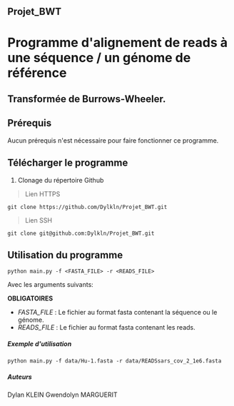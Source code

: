 ## Projet_BWT

# Programme d'alignement de reads à une séquence / un génome de référence

## Transformée de Burrows-Wheeler.

## Prérequis

Aucun prérequis n'est nécessaire pour faire fonctionner ce programme.

## Télécharger le programme

1. Clonage du répertoire Github

> Lien HTTPS

```
git clone https://github.com/Dylkln/Projet_BWT.git
```

> Lien SSH

```
git clone git@github.com:Dylkln/Projet_BWT.git
```

## Utilisation du programme

```
python main.py -f <FASTA_FILE> -r <READS_FILE>
```

Avec les arguments suivants:

**OBLIGATOIRES**
- *FASTA_FILE* : Le fichier au format fasta contenant la séquence ou le génome.
- *READS_FILE* : Le fichier au format fasta contenant les reads.

##### Exemple d'utilisation

```
python main.py -f data/Hu-1.fasta -r data/READSsars_cov_2_1e6.fasta
```

##### Auteurs

Dylan KLEIN
Gwendolyn MARGUERIT
